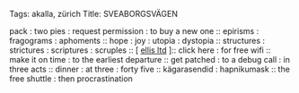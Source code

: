 Tags: akalla, zürich
Title: SVEABORGSVÄGEN
  
pack : two pies : request permission : to buy a new one :: epirisms : fragograms : aphoments :: hope : joy : utopia : dystopia :: structures : strictures : scriptures : scruples :: [ [ellis ltd](https%3A%2F%2Fwarrenellis.ltd%2Fjot%2Fthe-hope-in-dystopia%2F) ]:: click here : for free wifi :: make it on time : to the earliest departure :: get patched : to a debug call : in three acts :: dinner : at three : forty five :: kägarasendid : hapnikumask :: the free shuttle : then procrastination
